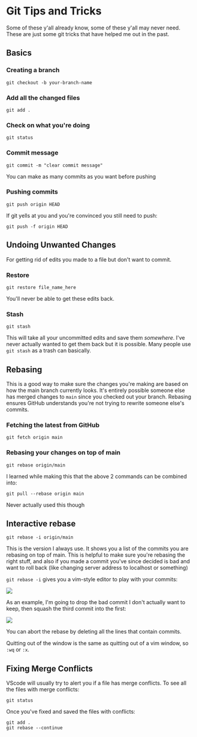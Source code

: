 # Git Tips and Tricks

Some of these y'all already know, some of these y'all may never need. These are just some git tricks that have helped me out in the past.

## Basics

### Creating a branch
```
git checkout -b your-branch-name
```

### Add all the changed files
```
git add .
```

### Check on what you're doing
```
git status
```

### Commit message
```
git commit -m "clear commit message"
```
You can make as many commits as you want before pushing

### Pushing commits
```
git push origin HEAD
```

If git yells at you and you're convinced you still need to push:
```
git push -f origin HEAD
```

## Undoing Unwanted Changes
For getting rid of edits you made to a file but don't want to commit.

### Restore
```
git restore file_name_here
```
You'll never be able to get these edits back.

### Stash
```
git stash
```
This will take all your uncommitted edits and save them *somewhere*. I've never actually wanted to get them back but it is possible. Many people use `git stash` as a trash can basically.


## Rebasing
This is a good way to make sure the changes you're making are based on how the main branch currently looks. It's entirely possible someone else has merged changes to `main` since you checked out your branch. Rebasing ensures GitHub understands you're not trying to rewrite someone else's commits.

### Fetching the latest from GitHub
```
git fetch origin main
```

### Rebasing your changes on top of main
```
git rebase origin/main
```

I learned while making this that the above 2 commands can be combined into:
```
git pull --rebase origin main
```
Never actually used this though

## Interactive rebase
```
git rebase -i origin/main
```
This is the version I always use. It shows you a list of the commits you are rebasing on top of main. This is helpful to make sure you're rebasing the right stuff, and also if you made a commit you've since decided is bad and want to roll back (like changing server address to localhost or something)

`git rebase -i` gives you a vim-style editor to play with your commits:

![](https://i.imgur.com/XHsKyes.png)

As an example, I'm going to drop the bad commit I don't actually want to keep, then squash the third commit into the first:

![](https://i.imgur.com/7gEXhZS.png)

You can abort the rebase by deleting all the lines that contain commits.

Quitting out of the window is the same as quitting out of a vim window, so `:wq` or `:x`.

## Fixing Merge Conflicts
VScode will usually try to alert you if a file has merge conflicts. To see all the files with merge conflicts:
```
git status
```

Once you've fixed and saved the files with conflicts:
```
git add .
git rebase --continue
```